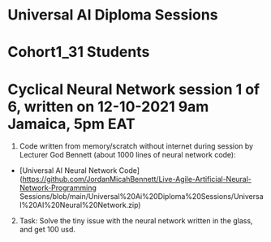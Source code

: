 # Universal AI Diploma Sessions

# Cohort1_31 Students
# Cyclical Neural Network session 1 of 6, written on 12-10-2021 9am Jamaica, 5pm EAT

1. Code written from memory/scratch without internet during session by Lecturer God Bennett (about 1000 lines of neural network code): 
  * [Universal AI Neural Network Code](https://github.com/JordanMicahBennett/Live-Agile-Artificial-Neural-Network-Programming Sessions/blob/main/Universal%20Ai%20Diploma%20Sessions/Universal%20AI%20Neural%20Network.zip)


2. Task: Solve the tiny issue with the neural network written in the glass, and get 100 usd.
